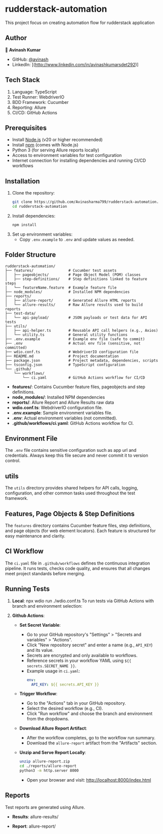 # rudderstack-automation
This project focus on creating automation flow for rudderstack application

## Author
👤 **Avinash Kumar**

- GitHub: [@avinash](https://github.com/Avinasharma799)
- LinkedIn: [(http://www.linkedin.com/in/avinashkumarsdet292)]

## Tech Stack

1. Language: TypeScript
2. Test Runner: WebdriverIO
3. BDD Framework: Cucumber
4. Reporting: Allure
5. CI/CD: GitHub Actions

## Prerequisites
- Install [Node.js](https://nodejs.org/) (v20 or higher recommended)
- Install [npm](https://www.npmjs.com/) (comes with Node.js)
- Python 3 (for serving Allure reports locally)
- Access to environment variables for test configuration
- Internet connection for installing dependencies and running CI/CD workflows

## Installation

1. Clone the repository:
    ```bash
    git clone https://github.com/Avinasharma799/rudderstack-automation.git
    cd rudderstack-automation
    ```
2. Install dependencies:
    ```bash
    npm install
    ```
3. Set up environment variables:
    - Copy `.env.example` to `.env` and update values as needed.

## Folder Structure

```
rudderstack-automation/
├── features/                # Cucumber test assets
│   ├── pageobjects/         # Page Object Model (POM) classes
│   ├── step-definitions/    # Step definitions linked to feature steps
│   └── featureName.feature  # Example feature file
├── node_modules/            # Installed NPM dependencies
├── reports/                 
│   ├── allure-report/       # Generated Allure HTML reports
│   └── allure-results/      # Raw Allure results used to build reports
├── test-data/               
│   └── api-payload/         # JSON payloads or test data for API tests
├── utils/                   
│   ├── api-helper.ts        # Reusable API call helpers (e.g., Axios)
│   └── utility.ts           # General utility functions
├── .env.example             # Example env file (safe to commit)
├── .env                     # Actual env file (sensitive, not committed)
├── wdio.conf.ts             # WebdriverIO configuration file
├── README.md                # Project documentation
├── package.json             # Project metadata, dependencies, scripts
├── tsconfig.json            # TypeScript configuration
└── .github/
    └── workflows/
        └── ci.yaml          # GitHub Actions workflow for CI/CD
```

- **features/**: Contains Cucumber feature files, pageobjects and step definitions.
- **node_modules/**: Installed NPM dependencies
- **reports/**: Allure Report and Allure Results raw data
- **wdio.conf.ts**: WebdriverIO configuration file.
- **.env.example**: Sample environment variables file.
- **.env**: Actual environment variables (not committed).
- **.github/workflows/ci.yaml**: GitHub Actions workflow for CI.

## Environment File

The `.env` file contains sensitive configuration such as app url and credentials. Always keep this file secure and never commit it to version control.

## utils

The `utils` directory provides shared helpers for API calls, logging, configuration, and other common tasks used throughout the test framework.

## Features, Page Objects & Step Definitions

The `features` directory contains Cucumber feature files, step definitions, and page objects (for web element locators). Each feature is structured for easy maintenance and clarity.


## CI Workflow

The `ci.yaml` file in `.github/workflows` defines the continuous integration pipeline. It runs tests, checks code quality, and ensures that all changes meet project standards before merging.

## Running Tests

1. **Local**: npx wdio run ./wdio.conf.ts 
To run tests via GitHub Actions with branch and environment selection:

2. **Github Actions**:

    - **Set Secret Variable**:
        - Go to your GitHub repository's "Settings" > "Secrets and variables" > "Actions".
        - Click "New repository secret" and enter a name (e.g., `API_KEY`) and its value.
        - Secrets are encrypted and only available to workflows.
        - Reference secrets in your workflow YAML using `${{ secrets.SECRET_NAME }}`.
        - Example usage in `ci.yaml`:
          ```yaml
          env:
            API_KEY: ${{ secrets.API_KEY }}
          ```
          
    - **Trigger Workflow**:  
        - Go to the "Actions" tab in your GitHub repository.
        - Select the desired workflow (e.g., CI).
        - Click "Run workflow" and choose the branch and environment from the dropdowns.

    - **Download Allure Report Artifact**:  
        - After the workflow completes, go to the workflow run summary.
        - Download the `allure-report` artifact from the "Artifacts" section.

    - **Unzip and Serve Report Locally**:
        ```bash
        unzip allure-report.zip
        cd ./reports/allure-report
        python3 -m http.server 8000
        ```
        - Open your browser and visit: [http://localhost:8000/index.html](http://localhost:8000/index.html)

## Reports

Test reports are generated using Allure.

- **Results**: allure-results/

- **Report**: allure-report/
